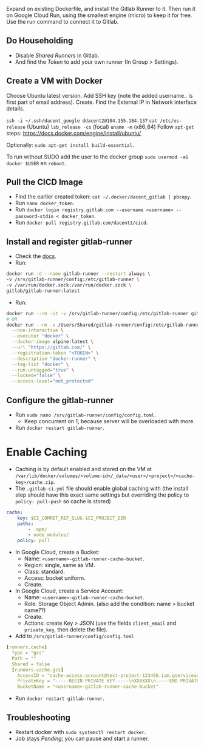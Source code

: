 Expand on existing Dockerfile, and install the Gitlab Runner to it.
Then run it on Google Cloud Run, using the smallest engine (micro) to keep it for free.
Use the run command to connect it to Gitlab.

## Do Householding

- Disable *Shared Runners* in Gitlab.
- And find the *Token* to add your own runner (In Group > Settings).

## Create a VM with Docker

Choose Ubuntu latest version.
Add SSH key (note the added username.. is first part of email address).
Create.
Find the External IP in Network interface details.

`ssh -i ~/.ssh/dacent_google ddacent2@104.155.184.137`
`cat /etc/os-release` (Ubuntu)
`lsb_release -cs` (focal)
`uname -m` (x86_64)
Follow `apt-get` steps: https://docs.docker.com/engine/install/ubuntu/

Optionally: `sudo apt-get install build-essential`.

To run without SUDO add the user to the docker group `sudo usermod -aG docker $USER` en `reboot`.

## Pull the CICD Image
- Find the earlier created token: `cat ~/.docker/dacent_gitlab | pbcopy`.
- Run `nano docker_token`.
- Run `docker login registry.gitlab.com --username <username> --password-stdin < docker_token`.
- Run `docker pull registry.gitlab.com/dacent1/cicd`.

## Install and register gitlab-runner

- Check the [docs](https://docs.gitlab.com/runner/install/docker.html).
- Run:
```bash
docker run -d --name gitlab-runner --restart always \
-v /srv/gitlab-runner/config:/etc/gitlab-runner \
-v /var/run/docker.sock:/var/run/docker.sock \
gitlab/gitlab-runner:latest
```
- Run:
```bash
docker run --rm -it -v /srv/gitlab-runner/config:/etc/gitlab-runner gitlab/gitlab-runner register
# OR
docker run --rm -v /Users/Shared/gitlab-runner/config:/etc/gitlab-runner us.gcr.io/dacent-cicd/dacent-cicd register \
  --non-interactive \
  --executor "docker" \
  --docker-image alpine:latest \
  --url "https://gitlab.com/" \
  --registration-token "<TOKEN>" \
  --description "docker-runner" \
  --tag-list "docker" \
  --run-untagged="true" \
  --locked="false" \
  --access-level="not_protected"
```

## Configure the gitlab-runner

- Run `sudo nano /srv/gitlab-runner/config/config.toml`.
    - Keep concurrent on 1, because server will be overloaded with more.
- Run `docker restart gitlab-runner`.

# Enable Caching

- Caching is by default enabled and stored on the VM at `/var/lib/docker/volumes/<volume-id>/_data/<user>/<project>/<cache-key>/cache.zip`.
- The `.gitlab-ci.yml` file should enable global caching with (the install step should have this exact same settings but overriding the policy to `policy: pull-push` so cache is stored)
```yml
cache:
    key: $CI_COMMIT_REF_SLUG-$CI_PROJECT_DIR
    paths:
        - .npm/
        - node_modules/
    policy: pull
```
- In Google Cloud, create a Bucket:
  - Name: `<username>-gitlab-runner-cache-bucket`.
  - Region: single, same as VM.
  - Class: standard.
  - Access: bucket uniform.
  - Create.
- In Google Cloud, create a Service Account:
  - Name: `<username>-gitlab-runner-cache-bucket`.
  - Role: Storage Object Admin. (also add the condition: name > bucket name??)
  - Create.
  - Actions: create Key > JSON (use the fields `client_email` and `private_key`, then delete the file).
- Add to `/srv/gitlab-runner/config/config.toml`
```yaml
[runners.cache]
  Type = "gcs"
  Path = ""
  Shared = false
  [runners.cache.gcs]
    AccessID = "cache-access-account@test-project-123456.iam.gserviceaccount.com"
    PrivateKey = "-----BEGIN PRIVATE KEY-----\nXXXXXX\n-----END PRIVATE KEY-----\n"
    BucketName = "<username>-gitlab-runner-cache-bucket"
```
- Run `docker restart gitlab-runner`.

## Troubleshooting
- Restart docker with `sudo systemctl restart docker`.
- Job stays *Pending*; you can pause and start a runner.
